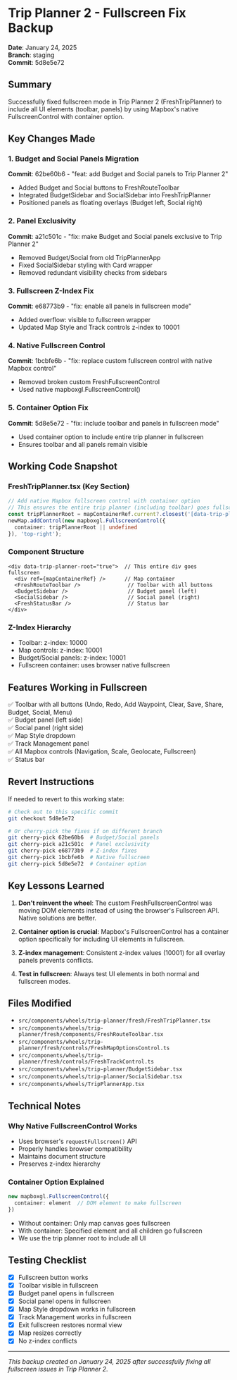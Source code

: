 # Trip Planner 2 - Fullscreen Fix Backup
**Date**: January 24, 2025  
**Branch**: staging  
**Commit**: 5d8e5e72  

## Summary
Successfully fixed fullscreen mode in Trip Planner 2 (FreshTripPlanner) to include all UI elements (toolbar, panels) by using Mapbox's native FullscreenControl with container option.

## Key Changes Made

### 1. Budget and Social Panels Migration
**Commit**: 62be60b6 - "feat: add Budget and Social panels to Trip Planner 2"
- Added Budget and Social buttons to FreshRouteToolbar
- Integrated BudgetSidebar and SocialSidebar into FreshTripPlanner
- Positioned panels as floating overlays (Budget left, Social right)

### 2. Panel Exclusivity 
**Commit**: a21c501c - "fix: make Budget and Social panels exclusive to Trip Planner 2"
- Removed Budget/Social from old TripPlannerApp
- Fixed SocialSidebar styling with Card wrapper
- Removed redundant visibility checks from sidebars

### 3. Fullscreen Z-Index Fix
**Commit**: e68773b9 - "fix: enable all panels in fullscreen mode"
- Added overflow: visible to fullscreen wrapper
- Updated Map Style and Track controls z-index to 10001

### 4. Native Fullscreen Control
**Commit**: 1bcbfe6b - "fix: replace custom fullscreen control with native Mapbox control"
- Removed broken custom FreshFullscreenControl
- Used native mapboxgl.FullscreenControl()

### 5. Container Option Fix
**Commit**: 5d8e5e72 - "fix: include toolbar and panels in fullscreen mode"
- Used container option to include entire trip planner in fullscreen
- Ensures toolbar and all panels remain visible

## Working Code Snapshot

### FreshTripPlanner.tsx (Key Section)
```typescript
// Add native Mapbox fullscreen control with container option
// This ensures the entire trip planner (including toolbar) goes fullscreen
const tripPlannerRoot = mapContainerRef.current?.closest('[data-trip-planner-root="true"]');
newMap.addControl(new mapboxgl.FullscreenControl({
  container: tripPlannerRoot || undefined
}), 'top-right');
```

### Component Structure
```
<div data-trip-planner-root="true">  // This entire div goes fullscreen
  <div ref={mapContainerRef} />      // Map container
  <FreshRouteToolbar />               // Toolbar with all buttons
  <BudgetSidebar />                   // Budget panel (left)
  <SocialSidebar />                   // Social panel (right)
  <FreshStatusBar />                  // Status bar
</div>
```

### Z-Index Hierarchy
- Toolbar: z-index: 10000
- Map controls: z-index: 10001  
- Budget/Social panels: z-index: 10001
- Fullscreen container: uses browser native fullscreen

## Features Working in Fullscreen
✅ Toolbar with all buttons (Undo, Redo, Add Waypoint, Clear, Save, Share, Budget, Social, Menu)  
✅ Budget panel (left side)  
✅ Social panel (right side)  
✅ Map Style dropdown  
✅ Track Management panel  
✅ All Mapbox controls (Navigation, Scale, Geolocate, Fullscreen)  
✅ Status bar  

## Revert Instructions
If needed to revert to this working state:

```bash
# Check out to this specific commit
git checkout 5d8e5e72

# Or cherry-pick the fixes if on different branch
git cherry-pick 62be60b6  # Budget/Social panels
git cherry-pick a21c501c  # Panel exclusivity
git cherry-pick e68773b9  # Z-index fixes
git cherry-pick 1bcbfe6b  # Native fullscreen
git cherry-pick 5d8e5e72  # Container option
```

## Key Lessons Learned

1. **Don't reinvent the wheel**: The custom FreshFullscreenControl was moving DOM elements instead of using the browser's Fullscreen API. Native solutions are better.

2. **Container option is crucial**: Mapbox's FullscreenControl has a container option specifically for including UI elements in fullscreen.

3. **Z-index management**: Consistent z-index values (10001) for all overlay panels prevents conflicts.

4. **Test in fullscreen**: Always test UI elements in both normal and fullscreen modes.

## Files Modified
- `src/components/wheels/trip-planner/fresh/FreshTripPlanner.tsx`
- `src/components/wheels/trip-planner/fresh/components/FreshRouteToolbar.tsx`
- `src/components/wheels/trip-planner/fresh/controls/FreshMapOptionsControl.ts`
- `src/components/wheels/trip-planner/fresh/controls/FreshTrackControl.ts`
- `src/components/wheels/trip-planner/BudgetSidebar.tsx`
- `src/components/wheels/trip-planner/SocialSidebar.tsx`
- `src/components/wheels/TripPlannerApp.tsx`

## Technical Notes

### Why Native FullscreenControl Works
- Uses browser's `requestFullscreen()` API
- Properly handles browser compatibility
- Maintains document structure
- Preserves z-index hierarchy

### Container Option Explained
```typescript
new mapboxgl.FullscreenControl({
  container: element  // DOM element to make fullscreen
})
```
- Without container: Only map canvas goes fullscreen
- With container: Specified element and all children go fullscreen
- We use the trip planner root to include all UI

## Testing Checklist
- [x] Fullscreen button works
- [x] Toolbar visible in fullscreen
- [x] Budget panel opens in fullscreen
- [x] Social panel opens in fullscreen
- [x] Map Style dropdown works in fullscreen
- [x] Track Management works in fullscreen
- [x] Exit fullscreen restores normal view
- [x] Map resizes correctly
- [x] No z-index conflicts

---
*This backup created on January 24, 2025 after successfully fixing all fullscreen issues in Trip Planner 2.*